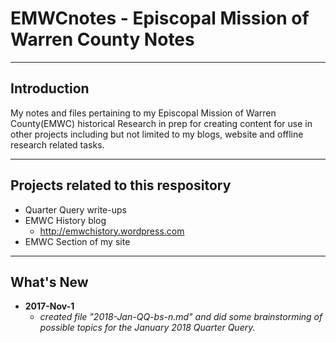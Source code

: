 # EMWCnotes - Episcopal Mission of Warren County Notes
---

## Introduction
My notes and files pertaining to my Episcopal Mission of Warren County(EMWC) historical Research in prep for creating content for use in other projects including but not limited to my blogs, website and offline research related tasks.

---
## Projects related to this respository
* Quarter Query write-ups
* EMWC History blog
    *  http://emwchistory.wordpress.com
* EMWC Section of my site

---
## What's New

* **2017-Nov-1**
  * _created file "2018-Jan-QQ-bs-n.md" and did some brainstorming of possible topics for the January 2018 Quarter Query._

